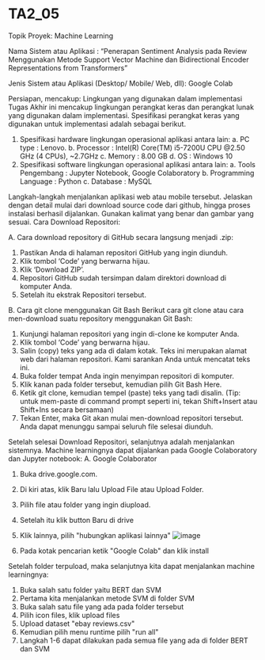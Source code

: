 # TA2_05

Topik Proyek: Machine Learning

Nama Sistem atau Aplikasi : “Penerapan Sentiment Analysis pada Review Menggunakan Metode Support Vector Machine dan Bidirectional Encoder Representations from Transformers”

Jenis Sistem atau Aplikasi (Desktop/ Mobile/ Web, dll): Google Colab

Persiapan, mencakup: 
Lingkungan  yang  digunakan  dalam  implementasi  Tugas  Akhir  ini  mencakup lingkungan perangkat keras dan perangkat lunak  yang digunakan dalam implementasi. Spesifikasi perangkat keras yang digunakan untuk implementasi adalah sebagai berikut.
1.	Spesifikasi hardware lingkungan operasional aplikasi antara lain:
    a.	PC type : Lenovo.
    b.	Processor : Intel(R) Core(TM) i5-7200U CPU @2.50 GHz (4 CPUs), ~2.7GHz
    c.	Memory : 8.00 GB 
    d.	OS : Windows 10
2.	Spesifikasi software lingkungan operasional aplikasi antara lain:
    a.	Tools Pengembang : Jupyter Notebook, Google Colaboratory
    b.	Programming Language :  Python
    c.	Database : MySQL

Langkah-langkah menjalankan aplikasi web atau mobile tersebut. Jelaskan dengan detail mulai dari download source code  dari github, hingga proses instalasi berhasil dijalankan. Gunakan kalimat yang benar dan gambar yang sesuai.
Cara Download Repositori:

A. Cara download repository di GitHub secara langsung menjadi .zip:
1. Pastikan Anda di halaman repositori GitHub yang ingin diunduh.
2. Klik tombol ‘Code’ yang berwarna hijau.
3. Klik ‘Download ZIP’.
4. Repositori GitHub sudah tersimpan dalam direktori download di komputer Anda.
5. Setelah itu ekstrak  Repositori tersebut.

B. Cara git clone menggunakan Git Bash
Berikut cara git clone atau cara men-download suatu repository menggunakan Git Bash:
1. Kunjungi halaman repositori yang ingin di-clone ke komputer Anda.
2. Klik tombol ‘Code’ yang berwarna hijau.
3. Salin (copy) teks yang ada di dalam kotak. Teks ini merupakan alamat web dari halaman repositori. Kami sarankan Anda untuk mencatat teks ini.
4. Buka folder tempat Anda ingin menyimpan repositori di komputer.
5. Klik kanan pada folder tersebut, kemudian pilih Git Bash Here.
6. Ketik git clone, kemudian tempel (paste) teks yang tadi disalin. (Tip: untuk mem-paste di command prompt seperti ini, tekan Shift+Insert atau Shift+Ins secara bersamaan)
7. Tekan Enter, maka Git akan mulai men-download repositori tersebut. Anda dapat menunggu sampai seluruh file selesai diunduh.

Setelah selesai Download Repositori, selanjutnya adalah menjalankan sistemnya. Machine learningnya dapat dijalankan pada Google Colaboratory dan Jupyter notebook:
A. Google Colaborator
1. Buka drive.google.com.
2. Di kiri atas, klik Baru lalu  Upload File atau Upload Folder.
3. Pilih file atau folder yang ingin diupload. 
4. Setelah itu klik button Baru di drive
5. Klik lainnya, pilih "hubungkan aplikasi lainnya"
![image](https://user-images.githubusercontent.com/60635181/184630482-85e9c186-9ca6-4cad-a737-c2c79fb8d448.png)

6. Pada kotak pencarian ketik "Google Colab" dan klik install

Setelah folder terpuload, maka selanjutnya kita dapat menjalankan machine learningnya:
1. Buka salah satu folder yaitu BERT dan SVM
2. Pertama kita menjalankan metode SVM di folder SVM
3. Buka salah satu file yang ada  pada folder tersebut
4. Pilih icon files, klik upload files
5. Upload dataset "ebay reviews.csv"
6. Kemudian  pilih menu runtime  pilih "run all"
7. Langkah 1-6 dapat dilakukan pada semua file yang ada di folder BERT dan SVM


